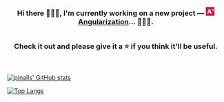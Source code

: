 <br>
<h3 align="center">Hi there 🙋🏾‍♂️, I'm currently working on a new project — <a href="https://github.com/pjnalls/Angularization"><b><img src="img/a-degrees.png" width="20px"/> Angularization</b></a>... 👨🏾‍💻.

<br>
<br>

Check it out and please give it a ⭐ if you think it'll be useful.</h3>

<!--<div align="center">

<img src="https://bigheads.io/svg?accessory=roundGlasses&body=chest&circleColor=blue&clothing=shirt&clothingColor=blue&eyebrows=concerned&eyes=happy&faceMask=false&faceMaskColor=black&facialHair=none&graphic=none&hair=buzz&hairColor=black&hat=none&hatColor=black&lashes=false&&mask=false&mouth=openSmile&skinTone=dark" alt="pjnalls the Greeter" width="250" />

-->

<br>

[![pjnalls' GitHub stats](https://github-readme-stats.vercel.app/api?username=pjnalls&count_private=true&show_icons=true)](https://github.com/anuraghazra/github-readme-stats)

[![Top Langs](https://github-readme-stats.vercel.app/api/top-langs/?username=pjnalls&layout=compact)](https://github.com/anuraghazra/github-readme-stats)

</div>
